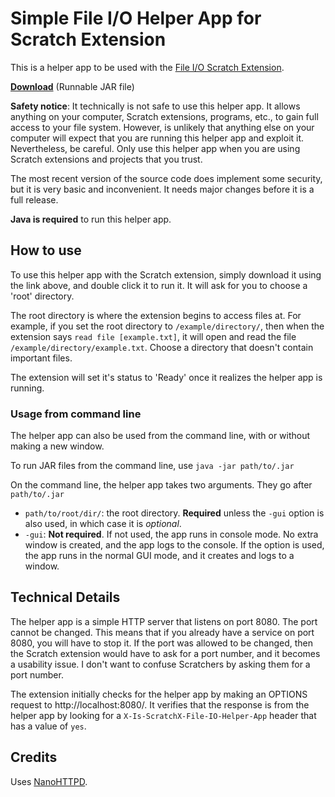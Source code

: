 # Simple File I/O Helper App for Scratch Extension
This is a helper app to be used with the [File I/O Scratch Extension](https://github.com/Znapi/scratchx/wiki/file-io).

[**Download**](https://github.com/Znapi/scratchx-file-io-helper-app/releases/download/v1.1/simple-file-io-helper-app.jar) (Runnable JAR file)

**Safety notice**: It technically is not safe to use this helper app. It allows anything on your computer, Scratch extensions, programs, etc., to gain full access to your file system. However, is unlikely that anything else on your computer will expect that you are running this helper app and exploit it. Nevertheless, be careful. Only use this helper app when you are using Scratch extensions and projects that you trust.

The most recent version of the source code does implement some security, but it is very basic and inconvenient. It needs major changes before it is a full release.

**Java is required** to run this helper app.

How to use
---
To use this helper app with the Scratch extension, simply download it using the link above, and double click it to run it. It will ask for you to choose a 'root' directory.

The root directory is where the extension begins to access files at. For example, if you set the root directory to `/example/directory/`, then when the extension says `read file [example.txt]`, it will open and read the file  `/example/directory/example.txt`. Choose a directory that doesn't contain important files.

The extension will set it's status to 'Ready' once it realizes the helper app is running.

### Usage from command line
The helper app can also be used from the command line, with or without making a new window.

To run JAR files from the command line, use `java -jar path/to/.jar`

On the command line, the helper app takes two arguments. They go after `path/to/.jar`
* `path/to/root/dir/`: the root directory. **Required** unless the `-gui` option is also used, in which case it is *optional*.
* `-gui`: **Not required**. If not used, the app runs in console mode. No extra window is created, and the app logs to the console. If the option is used, the app runs in the normal GUI mode, and it creates and logs to a window.

Technical Details
---
The helper app is a simple HTTP server that listens on port 8080. The port cannot be changed. This means that if you already have a service on port 8080, you will have to stop it. If the port was allowed to be changed, then the Scratch extension would have to ask for a port number, and it becomes a usability issue. I don't want to confuse Scratchers by asking them for a port number.

The extension initially checks for the helper app by making an OPTIONS request to http://localhost:8080/. It verifies that the response is from the helper app by looking for a `X-Is-ScratchX-File-IO-Helper-App` header that has a value of `yes`.

Credits
---
Uses [NanoHTTPD](http://nanohttpd.com).
